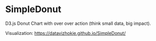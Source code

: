 # SimpleDonut

D3.js Donut Chart with over over action (think small data, big impact).

Visualization:
https://datavizhokie.github.io/SimpleDonut/
